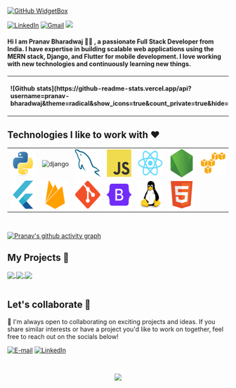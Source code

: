 [![GitHub WidgetBox](https://github-widgetbox.vercel.app/api/profile?username=pranav-bharadwaj&data=followers,repositories,stars,commits&theme=viridescent)](https://github.com/pranav-bharadwaj)
<!-- <h3 align ="center"> <strong> Let`s Code.Build & FUN </strong> </h3>  -->

[![LinkedIn](https://img.shields.io/badge/linkedin-%230077B5.svg?style=for-the-badge&logo=linkedin&logoColor=white)](https://www.linkedin.com/in/pranav-bharadwaj-83777319b)
[![Gmail](https://img.shields.io/badge/%20-Send%20Mail-black?color=14171A&labelColor=ef5350&logo=gmail&logoColor=ffffff&style=for-the-badge)](mailto:pranavbharadwaj2001@gmail.com)
![](https://komarev.com/ghpvc/?username=pranav-bharadwaj&color=brightgreen&style=for-the-badge)

<h4>Hi I am Pranav Bharadwaj 💇‍♂️ , a passionate Full Stack Developer from India. I have expertise in building scalable web applications using the MERN stack, Django, and Flutter for mobile development. I love working with new technologies and continuously learning new things.<h4>

<table align="center" width="100%" height="100%">
  <tr>
    <td> 
      ![Github stats](https://github-readme-stats.vercel.app/api?username=pranav-bharadwaj&theme=radical&show_icons=true&count_private=true&hide=issues) 
    </td>
    <td> 
      [![Top Langs](https://github-readme-stats.vercel.app/api/top-langs/?username=pranav-bharadwaj&theme=radical&layout=compact)](https://github.com/pranav-bharadwaj) 
    </td>
  </tr>
</table>

<h2> Technologies I like to work with ❤️</h2>
<table width="100%" height="100%" align="center">
  <tr>
    <td align="center">
      <img alt="python" height=64px src="https://raw.githubusercontent.com/devicons/devicon/master/icons/python/python-original.svg">
    </td>
    <td align="center">
      <img alt="django" height=64px src="https://cdn.worldvectorlogo.com/logos/django.svg">
    </td>
    <td align="center">
      <img alt="mysql" height=64px src="https://github.com/devicons/devicon/blob/master/icons/mysql/mysql-original.svg">
    </td>
    <td align="center">
      <img alt="javascript" height=64px src="https://raw.githubusercontent.com/devicons/devicon/master/icons/javascript/javascript-original.svg">
    </td>
    <td align="center">
      <img alt="react" height=64px src="https://github.com/devicons/devicon/blob/master/icons/react/react-original.svg">
    </td>
    <td align="center">
      <img alt="nodejs" height=64px src="https://raw.githubusercontent.com/devicons/devicon/master/icons/nodejs/nodejs-original.svg">
    </td>
    <td align="center">
      <img alt="aws" height=64px src="https://github.com/devicons/devicon/blob/master/icons/amazonwebservices/amazonwebservices-original.svg">
    </td>
  </tr>
  <tr>
    <td align="center">
      <img alt="flutter" height=64px src="https://github.com/devicons/devicon/blob/master/icons/flutter/flutter-original.svg">
    </td>
    <td align="center">
      <img alt="firebase" height=64px src="https://github.com/devicons/devicon/blob/master/icons/firebase/firebase-plain.svg">
    </td>
    <td align="center">
      <img alt="git" height=64px src="https://github.com/devicons/devicon/blob/master/icons/git/git-original.svg">
    </td>
    <td align="center">
      <img alt="bootstrap" height=64px src="https://raw.githubusercontent.com/devicons/devicon/master/icons/bootstrap/bootstrap-plain.svg">
    </td>
    <td align="center">
      <img alt="linux" height=64px src="https://github.com/devicons/devicon/blob/master/icons/linux/linux-original.svg">
    </td>
    <td align="center">
      <img alt="html5" height=64px src="https://github.com/devicons/devicon/blob/master/icons/html5/html5-original.svg">
    </td>
  </tr>
</table>

<br>

[![Pranav's github activity graph](https://github-readme-activity-graph.vercel.app/graph?username=pranav-bharadwaj&theme=github-compact)](https://github.com/pranav-bharadwaj/github-readme-activity-graph)

<h2> My Projects 📁</h2>
<a href="https://github.com/pranav-bharadwaj/Query_hook">
  <img align="center" src="https://github-readme-stats.vercel.app/api/pin/?username=pranav-bharadwaj&theme=react&repo=Query_hook" />
</a>
<a href="https://github.com/pranav-bharadwaj/Sanchari-1">
  <img align="center" src="https://github-readme-stats.vercel.app/api/pin/?username=pranav-bharadwaj&theme=react&repo=Sanchari-1" />
</a>
<a href="https://informatsy.in/">
  <img align="center" src="https://github-readme-stats.vercel.app/api/pin/?username=pranav-bharadwaj&theme=react&repo=Informatsy" />
</a>

<br>
<br>

## Let's collaborate 🚀

🌟 I'm always open to collaborating on exciting projects and ideas. If you share similar interests or have a project you'd like to work on together, feel free to reach out on the socials below!

<p>
  <a href="mailto:pranavbharadwaj2001@gmail.com" target="_blank"><img alt="E-mail" src="https://img.shields.io/badge/-Gmail-ea4335?style=flat-square&logo=Gmail&logoColor=white" /></a>
  <a href="https://linkedin.com/in/pranav-bharadwaj-83777319b" target="_blank"><img alt="LinkedIn" src="https://img.shields.io/badge/-LinkedIn-007ACC?style=flat-square&logo=linkedin&logoColor=white" />
</p>

<br>

<p align="center">
  <img src="https://capsule-render.vercel.app/api?type=waving&color=gradient&height=80&section=footer"/>
</p>
